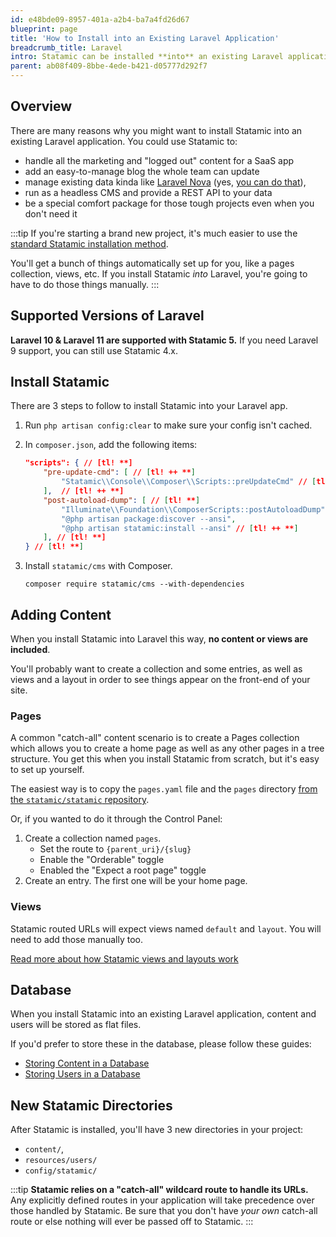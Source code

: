 ```yaml
---
id: e48bde09-8957-401a-a2b4-ba7a4fd26d67
blueprint: page
title: 'How to Install into an Existing Laravel Application'
breadcrumb_title: Laravel
intro: Statamic can be installed **into** an existing Laravel application and used to add new sections — like a blog or press release section — function as a headless CMS, or even manage existing data.
parent: ab08f409-8bbe-4ede-b421-d05777d292f7
---
```

## Overview

There are many reasons why you might want to install Statamic into an existing Laravel application. You could use Statamic to:

- handle all the marketing and "logged out" content for a SaaS app
- add an easy-to-manage blog the whole team can update
- manage existing data kinda like [Laravel Nova](https://nova.laravel.com/) (yes, [you can do that](/extending/repositories)),
- run as a headless CMS and provide a REST API to your data
- be a special comfort package for those tough projects even when you don't need it

:::tip
If you're starting a brand new project, it's much easier to use the [standard Statamic installation method](/installing/local).

You'll get a bunch of things automatically set up for you, like a pages collection, views, etc. If you install Statamic _into_ Laravel, you're going to have to do those things manually.
:::

## Supported Versions of Laravel

**Laravel 10 & Laravel 11 are supported with Statamic 5.** If you need Laravel 9 support, you can still use Statamic 4.x.

## Install Statamic

There are 3 steps to follow to install Statamic into your Laravel app.

1. Run `php artisan config:clear` to make sure your config isn't cached.

2. In `composer.json`, add the following items:

    ``` json
    "scripts": { // [tl! **]
        "pre-update-cmd": [ // [tl! ++ **]
            "Statamic\\Console\\Composer\\Scripts::preUpdateCmd" // [tl! ++ **]
        ],  // [tl! ++ **]
        "post-autoload-dump": [ // [tl! **]
            "Illuminate\\Foundation\\ComposerScripts::postAutoloadDump",
            "@php artisan package:discover --ansi",
            "@php artisan statamic:install --ansi" // [tl! ++ **]
        ], // [tl! **]
    } // [tl! **]
    ```
   
3. Install `statamic/cms` with Composer.

    ``` shell
    composer require statamic/cms --with-dependencies
    ```

## Adding Content

When you install Statamic into Laravel this way, **no content or views are included**.

You'll probably want to create a collection and some entries, as well as views and a layout in order to see things appear on the front-end of your site.

### Pages
A common "catch-all" content scenario is to create a Pages collection which allows you to create a home page as well as any other pages in a tree structure. You get this when you install Statamic from scratch, but it's easy to set up yourself.

The easiest way is to copy the `pages.yaml` file and the `pages` directory [from the `statamic/statamic` repository](https://github.com/statamic/statamic/tree/5.x/content/collections).

Or, if you wanted to do it through the Control Panel:

1. Create a collection named `pages`.
    - Set the route to `{parent_uri}/{slug}`
    - Enable the "Orderable" toggle
    - Enabled the "Expect a root page" toggle
2. Create an entry. The first one will be your home page.

### Views

Statamic routed URLs will expect views named `default` and `layout`. You will need to add those manually too.

[Read more about how Statamic views and layouts work](/views)

## Database

When you install Statamic into an existing Laravel application, content and users will be stored as flat files.

If you'd prefer to store these in the database, please follow these guides:

* [Storing Content in a Database](/tips/storing-content-in-a-database#overview)
* [Storing Users in a Database](/tips/storing-users-in-a-database#in-an-existing-laravel-app)

## New Statamic Directories

After Statamic is installed, you'll have 3 new directories in your project:
- `content/`,
- `resources/users/`
- `config/statamic/`

:::tip
**Statamic relies on a "catch-all" wildcard route to handle its URLs.** Any explicitly defined routes in your application will take precedence over those handled by Statamic. Be sure that you don't have _your own_ catch-all route or else nothing will ever be passed off to Statamic.
:::
